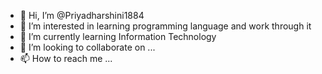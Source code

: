 - 👋 Hi, I’m @Priyadharshini1884
- 👀 I’m interested in learning programming language and work through it
- 🌱 I’m currently learning Information Technology
- 💞️ I’m looking to collaborate on ...
- 📫 How to reach me ...

<!---
Priyadharshini1884/Priyadharshini1884 is a ✨ special ✨ repository because its `README.md` (this file) appears on your GitHub profile.
You can click the Preview link to take a look at your changes.
--->
